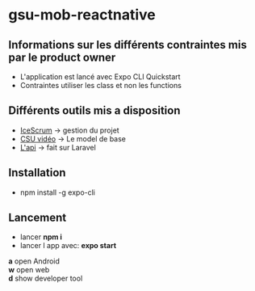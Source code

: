 # gsu-mob-reactnative
## Informations sur les différents contraintes mis par le product owner
- L'application est lancé avec Expo CLI Quickstart
- Contraintes utiliser les class et non les functions

## Différents outils mis a disposition
- [IceScrum](https://icescrum.cpnv.ch/p/MOB1GPA/#/project) -> gestion du projet
- [CSU vidéo](https://www.youtube.com/watch?v=rbjkvZLlteM&ab_channel=XavierCarrel) -> Le model de base
- [L'api](https://github.com/XCarrel/CSUAPI) -> fait sur Laravel
## Installation
- npm install -g expo-cli
## Lancement
- lancer **npm i**
- lancer l app avec: **expo start**

**a** open Android  
**w** open web  
**d** show developer tool